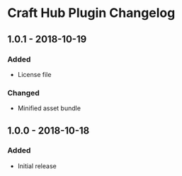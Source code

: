 # Craft Hub Plugin Changelog

## 1.0.1 - 2018-10-19

### Added
- License file

### Changed
- Minified asset bundle

## 1.0.0 - 2018-10-18

### Added
- Initial release
